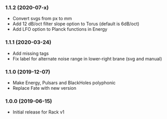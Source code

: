 ### 1.1.2 (2020-07-x)

- Convert svgs from px to mm
- Add 12 dB/oct filter slope option to Torus (default is 6dB/oct)
- Add LFO option to Planck functions in Energy


### 1.1.1 (2020-03-24)

- Add missing tags
- Fix label for alternate noise range in lower-right brane (svg and manual)


### 1.1.0 (2019-12-07)

- Make Energy, Pulsars and BlackHoles polyphonic
- Replace Fate with new version


### 1.0.0 (2019-06-15)

- Initial release for Rack v1
